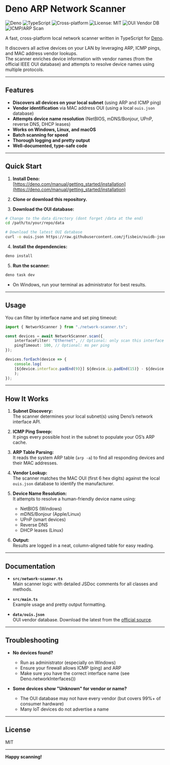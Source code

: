 # Deno ARP Network Scanner

![Deno](https://img.shields.io/badge/Deno-%23007ACC.svg?style=for-the-badge&logo=deno&logoColor=white)
![TypeScript](https://img.shields.io/badge/typescript-%23007ACC.svg?style=for-the-badge&logo=typescript&logoColor=white)
![Cross-platform](https://img.shields.io/badge/os-Windows%20%7C%20Linux%20%7C%20macOS-blue?style=for-the-badge)
![License: MIT](https://img.shields.io/badge/License-MIT-yellow.svg?style=for-the-badge)
![OUI Vendor DB](https://img.shields.io/badge/OUI%20vendor%20db-IEEE%20JSON-blue?style=for-the-badge)
![ICMP/ARP Scan](https://img.shields.io/badge/Scan-ARP%20%26%20ICMP-green?style=for-the-badge)

A fast, cross-platform local network scanner written in TypeScript for [Deno](https://deno.com/).

It discovers all active devices on your LAN by leveraging ARP, ICMP pings, and MAC address vendor lookups.  
The scanner enriches device information with vendor names (from the official IEEE OUI database) and attempts to resolve device names using multiple protocols.

---

## Features

- **Discovers all devices on your local subnet** (using ARP and ICMP ping)
- **Vendor identification** via MAC address OUI (using a local `ouis.json` database)
- **Attempts device name resolution** (NetBIOS, mDNS/Bonjour, UPnP, reverse DNS, DHCP leases)
- **Works on Windows, Linux, and macOS**
- **Batch scanning for speed**
- **Thorough logging and pretty output**
- **Well-documented, type-safe code**

---

## Quick Start

1. **Install Deno:**  
   [https://deno.com/manual/getting_started/installation](https://deno.com/manual/getting_started/installation)

2. **Clone or download this repository.**

3. **Download the OUI database:**  

```bash
# Change to the data directory (dont forget /data at the end)
cd /path/to/your/repo/data

# Download the latest OUI database
curl -o ouis.json https://raw.githubusercontent.com/jfisbein/ouidb-json/master/ouidb.json
```

4. **Install the dependencies:**

```bash
deno install
```

5. **Run the scanner:**  

```bash
deno task dev
```

- On Windows, run your terminal as administrator for best results.

---

## Usage

You can filter by interface name and set ping timeout:

```ts
import { NetworkScanner } from "./network-scanner.ts";

const devices = await NetworkScanner.scan({
    interfaceFilter: "Ethernet", // Optional: only scan this interface
    pingTimeout: 100, // Optional: ms per ping
});

devices.forEach(device => {
    console.log(
    [${device.interface.padEnd(9)}] ${device.ip.padEnd(15)} - ${device.mac.padEnd(17)} (${(device.vendor || "Unknown").padEnd(30)}) [${(device.name || "Unknown").padEnd(25)}]
    );
});
```


---

## How It Works

1. **Subnet Discovery:**  
   The scanner determines your local subnet(s) using Deno’s network interface API.

2. **ICMP Ping Sweep:**  
   It pings every possible host in the subnet to populate your OS’s ARP cache.

3. **ARP Table Parsing:**  
   It reads the system ARP table (`arp -a`) to find all responding devices and their MAC addresses.

4. **Vendor Lookup:**  
   The scanner matches the MAC OUI (first 6 hex digits) against the local `ouis.json` database to identify the manufacturer.

5. **Device Name Resolution:**  
   It attempts to resolve a human-friendly device name using:
   - NetBIOS (Windows)
   - mDNS/Bonjour (Apple/Linux)
   - UPnP (smart devices)
   - Reverse DNS
   - DHCP leases (Linux)

6. **Output:**  
   Results are logged in a neat, column-aligned table for easy reading.

---

## Documentation

- **`src/network-scanner.ts`**  
  Main scanner logic with detailed JSDoc comments for all classes and methods.

- **`src/main.ts`**  
  Example usage and pretty output formatting.

- **`data/ouis.json`**  
  OUI vendor database. Download the latest from the [official source](https://github.com/jfisbein/ouidb-json).

---

## Troubleshooting

- **No devices found?**  
  - Run as administrator (especially on Windows)
  - Ensure your firewall allows ICMP (ping) and ARP
  - Make sure you have the correct interface name (see Deno.networkInterfaces())

- **Some devices show "Unknown" for vendor or name?**  
  - The OUI database may not have every vendor (but covers 99%+ of consumer hardware)
  - Many IoT devices do not advertise a name

---

## License

MIT

---

**Happy scanning!**
